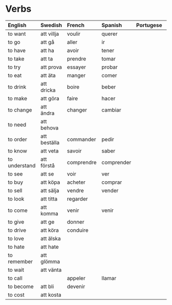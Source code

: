 # Verbs

| English       | Swedish      | French     | Spanish    | Portugese | Italian |
| :------------ | :----------- | :--------- | :--------- | :-------- | :------ |
| to want       | att villja   | voulir     | querer     |           |         |
| to go         | att gå       | aller      | ir         |           |         |
| to have       | att ha       | avoir      | tener      |           |         |
| to take       | att ta       | prendre    | tomar      |           |         |
| to try        | att prova    | essayer    | probar     |           |         |
| to eat        | att äta      | manger     | comer      |           |         |
| to drink      | att dricka   | boire      | beber      |           |         |
| to make       | att göra     | faire      | hacer      |           |         |
| to change     | att ändra    | changer    | cambiar    |           |         |
| to need       | att behova   |            |            |           |         |
| to order      | att beställa | commander  | pedir      |           |         |
| to know       | att veta     | savoir     | saber      |           |         |
| to understand | att förstå   | comprendre | comprender |           |         |
| to see        | att se       | voir       | ver        |           |         |
| to buy        | att köpa     | acheter    | comprar    |           |         |
| to sell       | att sälja    | vendre     | vender     |           |         |
| to look       | att titta    | regarder   |            |           |         |
| to come       | att komma    | venir      | venir      |           |         |
| to give       | att ge       | donner     |            |           |         |
| to drive      | att köra     | conduire   |            |           |         |
| to love       | att älska    |            |            |           |         |
| to hate       | att hate     |            |            |           |         |
| to remember   | att glömma   |            |            |           |         |
| to wait       | att vänta    |            |            |           |         |
| to call       |              | appeler    | llamar     |           |         |
| to become     | att bli      | devenir    |
| to cost       | att kosta    |
